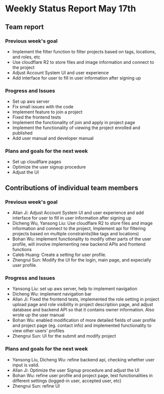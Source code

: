 # Weekly Status Report May 17th


## Team report
### Previous week's goal
* Implement the filter function to filter projects based on tags, locations, and roles, etc
* Use cloudflare R2 to store files and image information and connect to the project
* Adjust Account System UI and user experience
* Add interface for user to fill in user information after signing up


### Progress and Issues
* Set up aws server
* Fix small issues with the code
* Implement feature to join a project
* Fixed the frontend tests
* Implement the functionality of join and apply in project page
* Implement the functionality of viewing the project enrolled and published
* Add user manual and developer manual


### Plans and goals for the next week
* Set up cloudflare pages
* Optimize the user signup procedure
* Adjust the UI



## Contributions of individual team members
### Previous week's goal
* Allan Ji: Adjust Account System UI and user experience and add interface for user to fill in user information after signing up
* Dicheng Wu, Yansong Liu: Use cloudflare R2 to store files and image information and connect to the project, Implement api for filtering
  projects based on multiple constraints(like tags and locations)
* Bohan Wu: implement functionality to modify other parts of the user profile, will involve implementing new backend APIs and frontend functions
* Caleb Huang: Create a setting for user profile.
* Zhengrui Sun: Modify the UI for the login, main page, and expecially user profile.


### Progress and Issues
* Yansong Liu: set up aws server, help to implement navigation
* Dicheng Wu: implement navigation bar
* Allan Ji: Fixed the frontend tests, implemented the role setting in project upload page and role visibility in project description page, and adjust database and backend API so that it contains owner information. Also wrote up the user manual
* Bohan Wu: enabled modification of more detailed fields of user profile and project page (eg. contact info) and implemented functionality to view other users' profiles
* Zhengrui Sun: UI for the submit and modify project

### Plans and goals for the next week
* Yansong Liu, Dicheng Wu: refine backend api, checking whether user input is valid.
* Allan Ji: Optimize the user Signup procedure and adjust the UI
* Bohan Wu: refine user profile and project page, test functionalities in different settings (logged-in user, accepted user, etc)
* Zhengrui Sun: refine UI